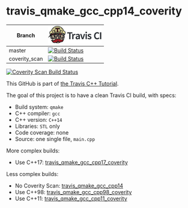 # travis_qmake_gcc_cpp14_coverity

Branch|[![Travis CI logo](TravisCI.png)](https://travis-ci.org)
---|---
master|[![Build Status](https://travis-ci.org/richelbilderbeek/travis_qmake_gcc_cpp14_coverity.svg?branch=master)](https://travis-ci.org/richelbilderbeek/travis_qmake_gcc_cpp14_coverity)
coverity_scan|[![Build Status](https://travis-ci.org/richelbilderbeek/travis_qmake_gcc_cpp14_coverity.svg?branch=coverity_scan)](https://travis-ci.org/richelbilderbeek/travis_qmake_gcc_cpp14_coverity)

<a href="https://scan.coverity.com/projects/richelbilderbeek-travis_qmake_gcc_cpp14_coverity">
  <img alt="Coverity Scan Build Status"
       src="https://scan.coverity.com/projects/12045/badge.svg"/>
</a>

This GitHub is part of [the Travis C++ Tutorial](https://github.com/richelbilderbeek/travis_cpp_tutorial).

The goal of this project is to have a clean Travis CI build, with specs:
 * Build system: `qmake`
 * C++ compiler: `gcc`
 * C++ version: `C++14`
 * Libraries: `STL` only
 * Code coverage: none
 * Source: one single file, `main.cpp`

More complex builds:
 * Use C++17: [travis_qmake_gcc_cpp17_coverity](https://www.github.com/richelbilderbeek/travis_qmake_gcc_cpp17_coverity)

Less complex builds:
 * No Coverity Scan: [travis_qmake_gcc_cpp14](https://www.github.com/richelbilderbeek/travis_qmake_gcc_cpp14)
 * Use C++98: [travis_qmake_gcc_cpp98_coverity](https://www.github.com/richelbilderbeek/travis_qmake_gcc_cpp98_coverity)
 * Use C++11: [travis_qmake_gcc_cpp11_coverity](https://www.github.com/richelbilderbeek/travis_qmake_gcc_cpp11_coverity)
